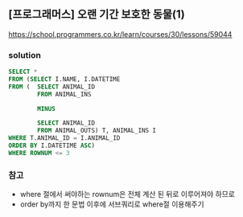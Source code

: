 ## [프로그래머스] 오랜 기간 보호한 동물(1)
https://school.programmers.co.kr/learn/courses/30/lessons/59044

### solution
```SQL
SELECT *
FROM (SELECT I.NAME, I.DATETIME
FROM (  SELECT ANIMAL_ID
        FROM ANIMAL_INS

        MINUS

        SELECT ANIMAL_ID
        FROM ANIMAL_OUTS) T, ANIMAL_INS I
WHERE T.ANIMAL_ID = I.ANIMAL_ID
ORDER BY I.DATETIME ASC) 
WHERE ROWNUM <= 3
```

### 참고
- where 절에서 써야하는 rownum은 전체 계산 된 뒤로 이루어져야 하므로
- order by까지 한 문법 이후에 서브쿼리로 where절 이용해주기